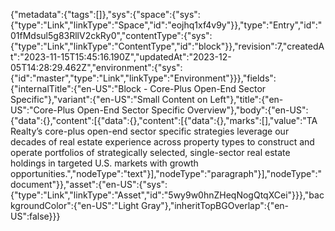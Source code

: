 {"metadata":{"tags":[]},"sys":{"space":{"sys":{"type":"Link","linkType":"Space","id":"eojhq1xf4v9y"}},"type":"Entry","id":"01fMdsul5g83RllV2ckRy0","contentType":{"sys":{"type":"Link","linkType":"ContentType","id":"block"}},"revision":7,"createdAt":"2023-11-15T15:45:16.190Z","updatedAt":"2023-12-05T14:28:29.462Z","environment":{"sys":{"id":"master","type":"Link","linkType":"Environment"}}},"fields":{"internalTitle":{"en-US":"Block - Core-Plus Open-End Sector Specific"},"variant":{"en-US":"Small Content on Left"},"title":{"en-US":"Core-Plus Open-End Sector Specific Overview"},"body":{"en-US":{"data":{},"content":[{"data":{},"content":[{"data":{},"marks":[],"value":"TA Realty’s core-plus open-end sector specific strategies leverage our decades of real estate experience across property types to construct and operate portfolios of strategically selected, single-sector real estate holdings in targeted U.S. markets with growth opportunities.","nodeType":"text"}],"nodeType":"paragraph"}],"nodeType":"document"}},"asset":{"en-US":{"sys":{"type":"Link","linkType":"Asset","id":"5wy9w0hnZHeqNogQtqXCei"}}},"backgroundColor":{"en-US":"Light Gray"},"inheritTopBGOverlap":{"en-US":false}}}